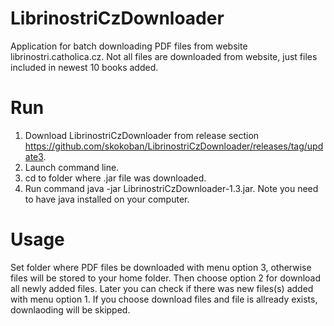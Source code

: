 # LibrinostriCzDownloader
Application for batch downloading PDF files from website librinostri.catholica.cz. Not all files are downloaded from website, just files included in newest 10 books added.

# Run
1. Download LibrinostriCzDownloader from release section https://github.com/skokoban/LibrinostriCzDownloader/releases/tag/update3.
2. Launch command line.
3. cd to folder where .jar file was downloaded.
4. Run command java -jar LibrinostriCzDownloader-1.3.jar. Note you need to have java installed on your computer.

# Usage
Set folder where PDF files be downloaded with menu option 3, otherwise files will be stored to your home folder. Then choose option 2 for download all newly added 
files. Later you can check if there was new files(s) added with menu option 1. If you choose download files and file is allready exists, downlaoding will be skipped.
